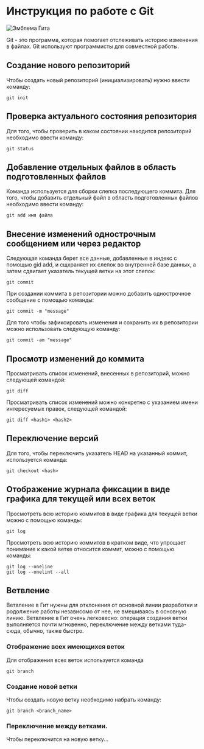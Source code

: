 # Инструкция по работе с Git

![Эмблема Гита](111.png)

Git - это программа, которая помогает отслеживать историю изменения в файлах. Git используют программисты для совместной работы.

## Создание нового репозиторий

Чтобы создать новый репозиторий (инициализировать) нужно ввести команду:

    git init

 ## Проверка актуального состояния  репозитория

 Для того, чтобы проверить в каком состоянии находится репозиторий необходимо ввести команду:

    git status

##  Добавление отдельных файлов в область подготовленных файлов

Команда используется для сборки слепка последующего коммита. Для того, чтобы добавить отдельный файл в область подготовленных файлов необходимо ввести команду:

    git add имя файла

## Внесение изменений однострочным сообщением или через редактор

Следующая команда берет все данные, добавленные в индекс с помощью gid add, и сщхраняет их слепок во внутренней базе данных, а затем сдвигает указатель текущей ветки на этот слепок:


    git commit

При создании коммита в репозитории можно добавить однострочное сообщение с помощью команды:

    git commit -m "message"

Для того чтобы зафиксировать изменения и сохранить их в репозитории можно использовать следующую команду:

    git commit -am "message"

## Просмотр изменений до коммита


Просматривать список изменений, внесенных в репозиторий, можно следующей командой:


    git diff

Просматривать список изменений можно конкретно с указанием имени интересуемых правок, следующей командой:

    git diff <hash1> <hash2>

## Переключение версий

Для того, чтобы переключить указатель HEAD на указанный коммит, используется команда:


    git checkout <hash>
    

## Отображение журнала фиксации в виде графика для текущей или всех веток

Просмотреть всю историю коммитов в виде графика для текущей ветки можно с помощью команды: 

    git log

Просмотреть всю историю коммитов в кратком виде, что упрощает понимание к какой ветке относится коммит,  можно с помощью команды: 

    git log --oneline
    git log --onelint --all

## Ветвление

Ветвление в Гит нужны для отклонения от основной линии разработки и родолжение работы независомо от нее, не вмешиваясь в основную линию. Ветвление в Гит очень легковесно: операция создания ветки выполняется почти мгновенно, переключение между ветками туда-сюда, обычно, также быстро.

### Отображение всех имеющихся веток

Для отображения всех веток используется команда

    git branch

### Создание новой ветки

Чтобы создать новую ветку необходимо набрать команду:

    git branch <branch_name>

### Переключение между ветками. 

Чтобы переключится на новую ветку...
